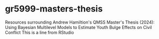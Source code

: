 # gr5999-masters-thesis
Resources surrounding Andrew Hamiltion's QMSS Master's Thesis (2024): Using Bayesian Multilevel Models to Estimate Youth Bulge Effects on Civil Conflict
This is a line from RStudio